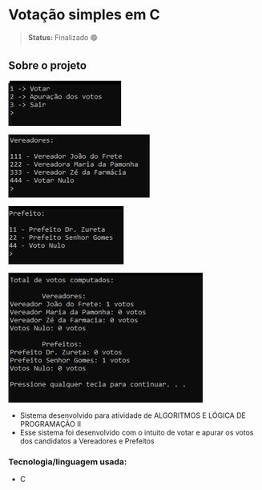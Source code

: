# Votação simples em C

> **Status:** Finalizado 🟢

## Sobre o projeto
![Screenshot inicio](https://github.com/lucasbene86/votacao-simples-c/blob/main/imagens/inicial.png)

![Screenshot inicio](https://github.com/lucasbene86/votacao-simples-c/blob/main/imagens/votacao_vereadores.png)

![Screenshot inicio](https://github.com/lucasbene86/votacao-simples-c/blob/main/imagens/votacao_prefeitos.png)

![Screenshot inicio](https://github.com/lucasbene86/votacao-simples-c/blob/main/imagens/apuracao.png)

 - Sistema desenvolvido para atividade de ALGORITMOS E LÓGICA DE PROGRAMAÇÃO II
 - Esse sistema foi desenvolvido com o intuito de votar e apurar os votos dos candidatos a Vereadores e Prefeitos

### Tecnologia/linguagem usada:
 - C

